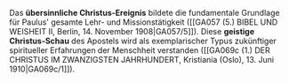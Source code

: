 
Das **übersinnliche Christus-Ereignis** bildete die fundamentale Grundlage für Paulus' gesamte Lehr- und Missionstätigkeit ([[GA057 (5.) BIBEL UND WEISHEIT II, Berlin, 14. November 1908|GA057/5]]). Diese **geistige Christus-Schau** des Apostels wird als exemplarischer Typus zukünftiger spiritueller Erfahrungen der Menschheit verstanden ([[GA069c (1.) DER CHRISTUS IM ZWANZIGSTEN JAHRHUNDERT, Kristiania (Oslo), 13. Juni 1910|GA069c/1]]).
